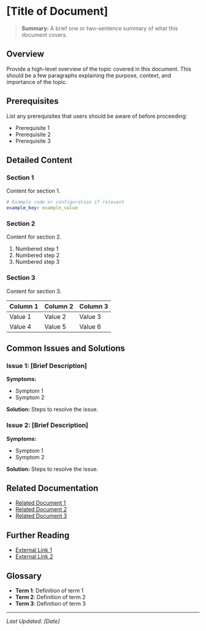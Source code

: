 # [Title of Document]

> **Summary:** A brief one or two-sentence summary of what this document covers.

## Overview

Provide a high-level overview of the topic covered in this document. This should be a few paragraphs explaining the purpose, context, and importance of the topic.

## Prerequisites

List any prerequisites that users should be aware of before proceeding:

- Prerequisite 1
- Prerequisite 2
- Prerequisite 3

## Detailed Content

### Section 1

Content for section 1.

```yaml
# Example code or configuration if relevant
example_key: example_value
```

### Section 2

Content for section 2.

1. Numbered step 1
2. Numbered step 2
3. Numbered step 3

### Section 3

Content for section 3.

| Column 1 | Column 2 | Column 3 |
|----------|----------|----------|
| Value 1  | Value 2  | Value 3  |
| Value 4  | Value 5  | Value 6  |

## Common Issues and Solutions

### Issue 1: [Brief Description]

**Symptoms:**
- Symptom 1
- Symptom 2

**Solution:**
Steps to resolve the issue.

### Issue 2: [Brief Description]

**Symptoms:**
- Symptom 1
- Symptom 2

**Solution:**
Steps to resolve the issue.

## Related Documentation

- [Related Document 1](../path/to/document1.md)
- [Related Document 2](../path/to/document2.md)
- [Related Document 3](../path/to/document3.md)

## Further Reading

- [External Link 1](https://example.com)
- [External Link 2](https://example.com)

## Glossary

- **Term 1**: Definition of term 1
- **Term 2**: Definition of term 2
- **Term 3**: Definition of term 3

---

*Last Updated: [Date]*
